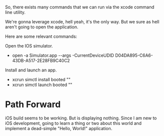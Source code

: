 So, there exists many commands that we can run via the xcode command line utility.

We're gonna leverage xcode, hell yeah, it's the only way. But we sure as hell aren't going to
open the application.

Here are some relevant commands:

Open the IOS simulator.
- open -a Simulator.app --args -CurrentDeviceUDID D04DA895-C6A6-43DB-A517-2E28FB9C40C2

Install and launch an app.
- xcrun simctl install booted "<PATH-TO-APPLICATION-BUNDLE>"
- xcrun simctl launch booted "<BUNDLE-ID-OF-APP-BUNDLE>"

# Path Forward

iOS build seems to be working. But is displaying nothing. Since I am new to iOS development, going to learn a thing or two about this world and implement a dead-simple "Hello, World!" application.